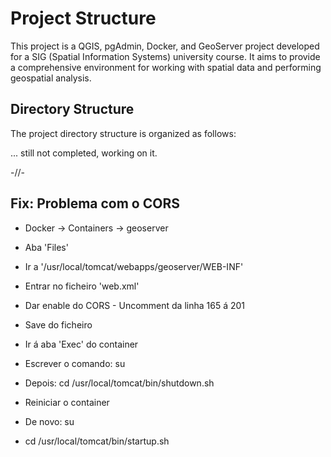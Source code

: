 # Project Structure

This project is a QGIS, pgAdmin, Docker, and GeoServer project developed for a SIG (Spatial Information Systems) university course. It aims to provide a comprehensive environment for working with spatial data and performing geospatial analysis.

## Directory Structure

The project directory structure is organized as follows:

... still not completed, working on it.

-//- 

## Fix: Problema com o CORS

- Docker -> Containers -> geoserver

- Aba 'Files'

- Ir a '/usr/local/tomcat/webapps/geoserver/WEB-INF'

- Entrar no ficheiro 'web.xml'

- Dar enable do CORS - Uncomment da linha 165 á 201

- Save do ficheiro

- Ir á aba 'Exec' do container

- Escrever o comando: su

- Depois: cd /usr/local/tomcat/bin/shutdown.sh

- Reiniciar o container

- De novo: su

- cd /usr/local/tomcat/bin/startup.sh